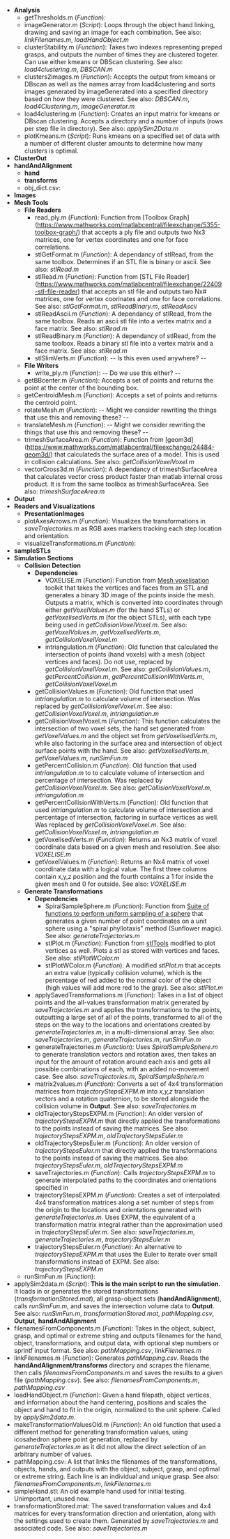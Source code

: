 * **Analysis**
  * getThresholds.m (*Function*): 
  * imageGenerator.m (*Script*): Loops through the object hand linking, drawing and saving an image for each combination.  See also: *linkFilenames.m*, *loadHandObject.m*
  * clusterStability.m (*Function*): Takes two indexes representing preped grasps, and outputs the number of times they are clustered togeter.  Can use either kmeans or DBScan clustering.  See also: *load4clustering.m*, *DBSCAN.m*
  * clusters2images.m (*Function*): Accepts the output from kmeans or DBscan as well as the names array from load4clustering and sorts images generated by imageGenerated into a specified directory based on how they were clustered.  See also: *DBSCAN.m*, *load4Clustering.m*, *imageGenerator.m*
  * load4clustering.m (*Function*): Creates an input matrix for kmeans or DBscan clustering.  Accepts a directory and a number of inputs (rows per step file in directory).  See also: *applySim2Data.m*
  * plotKmeans.m (*Script*): Runs kmeans on a specified set of data with a number of different cluster amounts to determine how many clusters is optimal.
* **ClusterOut**
* **handAndAlignment**
  * **hand**
  * **transforms**
  * obj_dict.csv: 
* ****Images****
* **Mesh Tools**
  * **File Readers**
    * read_ply.m (*Function*): Function from [Toolbox Graph] (https://www.mathworks.com/matlabcentral/fileexchange/5355-toolbox-graph/) that accepts a ply file and outputs two Nx3 matrices, one for vertex coordinates and one for face correlations.
    * stlGetFormat.m (*Function*): A dependancy of stlRead, from the same toolbox.  Determines if an STL file is binary or ascii.  See also: *stlRead.m*
    * stlRead.m (*Function*): Function from [STL File Reader] (https://www.mathworks.com/matlabcentral/fileexchange/22409-stl-file-reader) that accepts an stl file and outputs two Nx# matrices, one for vertex coorinates and one for face correlations.  See also: *stlGetFormat.m*, *stlReadBinary.m*, *stlReadAscii*
    * stlReadAscii.m (*Function*): A dependancy of stlRead, from the same toolbox.  Reads an ascii stl file into a vertex matrix and a face matrix.  See also: *stlRead.m*
    * stlReadBinary.m (*Function*): A dependancy of stlRead, from the same toolbox.  Reads a binary stl file into a vertex matrix and a face matrix. See also:  *stlRead.m*
    * stlSlimVerts.m (*Function*): -- Is this even used anywhere? --
  * **File Writers**
    * write_ply.m (*Function*): -- Do we use this either? --
  * getBBcenter.m (*Function*): Accepts a set of points and returns the point at the center of the bounding box.
  * getCentroidMesh.m (*Function*): Accepts a set of points and returns the centroid point.
  * rotateMesh.m (*Function*): -- Might we consider rewriting the things that use this and removing these? --
  * translateMesh.m (*Function*): -- Might we consider rewriting the things that use this and removing these? --
  * trimeshSurfaceArea.m (*Function*): Function from [geom3d] (https://www.mathworks.com/matlabcentral/fileexchange/24484-geom3d/) that calculateds the surface area of a model.  This is used in collision calculations.  See also: *getCollisionVoxelVoxel.m*
  * vectorCross3d.m (*Function*): A dependancy of trimeshSurfaceArea that calculates vector cross product faster than matlab internal cross product.  It is from the same toolbox as trimeshSurfaceArea.  See also: *trimeshSurfaceArea.m*
* **Output**
* **Readers and Visualizations**
  * **PresentationImages**
  * plotAxesArrows.m (*Function*): Visualizes the transformations in *saveTrajectories.m* as RGB axes markers tracking each step location and orientation. 
  * visualizeTransformations.m (*Function*): 
* **sampleSTLs**
* **Simulation Sections**
  * **Collision Detection**
     * **Dependencies**
        * VOXELISE.m (*Function*): Function from [Mesh voxelisation](https://www.mathworks.com/matlabcentral/fileexchange/27390-mesh-voxelisation) toolkit that takes the vertices and faces from an STL and generates a binary 3D image of the points inside the mesh. Outputs a matrix, which is converted into coordinates through either *getVoxelValues.m* (for the hand STLs) or *getVoxelisedVerts.m* (for the object STLs), with each type being used in *getCollisionVoxelVoxel.m*. See also: *getVoxelValues.m*, *getVoxelisedVerts.m*, *getCollisionVoxelVoxel.m*
        * intriangulation.m (*Function*): Old function that calculated the intersection of points (hand voxels) with a mesh (object vertices and faces). Do not use, replaced by *getCollisionVoxelVoxel.m*. See also: *getCollisionValues.m*, *getPercentCollision.m*, *getPercentCollisionWithVerts.m*, *getCollisionVoxelVoxel.m*
     * getCollisionValues.m (*Function*): Old function that used *intriangulation.m* to calculate volume of intersection. Was replaced by *getCollisionVoxelVoxel.m*. See also: *getCollisionVoxelVoxel.m*, *intriangulation.m*
     * getCollisionVoxelVoxel.m (*Function*): This function calculates the intersection of two voxel sets, the hand set generated from *getVoxelValues.m* and the object set from *getVoxelisedVerts.m*, while also factoring in the surface area and intersection of object surface points with the hand. See also: *getVoxelisedVerts.m*, *getVoxelValues.m*, *runSimFun.m*
     * getPercentCollision.m (*Function*): Old function that used *intriangulation.m* to to calculate volume of intersection and percentage of intersection. Was replaced by *getCollisionVoxelVoxel.m*. See also: *getCollisionVoxelVoxel.m*, *intriangulation.m*
     * getPercentCollisionWithVerts.m (*Function*): Old function that used *intriangulation.m* to calculate volume of intersection and percentage of intersection, factoring in surface vertices as well. Was replaced by *getCollisionVoxelVoxel.m*. See also: *getCollisionVoxelVoxel.m*, *intriangulation.m*
     * getVoxelisedVerts.m (*Function*): Returns an Nx3 matrix of voxel coordinate data based on a given mesh and resolution.  See also: *VOXELISE.m*
     * getVoxelValues.m (*Function*): Returns an Nx4 matrix of voxel coordinate data with a logical value.  The first three columns contain x,y,z position and the fourth contains a 1 for inside the given mesh and 0 for outside.  See also: *VOXELISE.m*
  * **Generate Transformations**
    * **Dependencies**
      * SpiralSampleSphere.m (*Function*): Function from [Suite of functions to perform uniform sampling of a sphere](http://www.mathworks.com/matlabcentral/fileexchange/37004-suite-of-functions-to-perform-uniform-sampling-of-a-sphere) that generates a given number of point coordinates on a unit sphere using a "spiral phyllotaxis" method (Sunflower magic). See also: *generateTrajectories.m*
      * stlPlot.m (*Function*): Function from [stlTools](https://www.mathworks.com/matlabcentral/fileexchange/51200-stltools) modified to plot vertices as well. Plots a stl as stored with vertices and faces. See also: *stlPlotWColor.m*
      * stlPlotWColor.m (*Function*): A modified *stlPlot.m* that accepts an extra value (typically collision volume), which is the percentage of red added to the normal color of the object (high values will add more red to the gray). See also: *stlPlot.m*
    * applySavedTransformations.m (*Function*): Takes in a list of object points and the all-values transformation matrix generated by *saveTrajectories.m* and applies the transformations to the points, outputting a large set of all of the points, transformed to all of the steps on the way to the locations and orientations created by *generateTrajectories.m*, in a multi-dimensional array. See also: *saveTrajectories.m*, *generateTrajectories.m*, *runSimFun.m*
    * generateTrajectories.m (*Function*): Uses *SpiralSampleSphere.m* to generate translation vectors and rotation axes, then takes an input for the amount of rotation around each axis and gets all possible combinations of each, with an added no-movement case. See also: *saveTrajectories.m*, *SpiralSampleSphere.m*
    * matrix2values.m (*Function*): Converts a set of 4x4 transformation matrices from *trajectoryStepsEXPM.m* into *x,y,z* translation vectors and a rotation quaternion, to be stored alongside the collision volume in **Output**. See also: *saveTrajectories.m*
    * oldTrajectoryStepsEXPM.m (*Function*): An older version of *trajectoryStepsEXPM.m* that directly applied the transformations to the points instead of saving the matrices. See also: *trajectoryStepsEXPM.m*, *oldTrajectoryStepsEuler.m*
    * oldTrajectoryStepsEuler.m (*Function*): An older version of *trajectoryStepsEuler.m* that directly applied the transformations to the points instead of saving the matrices. See also: *trajectoryStepsEuler.m*, *oldTrajectoryStepsEXPM.m*
    * saveTrajectories.m (*Function*): Calls *trajectoryStepsEXPM.m* to generate interpolated paths to the coordinates and orientations specified in 
    * trajectoryStepsEXPM.m (*Function*): Creates a set of interpolated 4x4 transformation matrices along a set number of steps from the origin to the locations and orientations generated with *generateTrajectories.m*. Uses EXPM, the equivalent of a transformation matrix integral rather than the approximation used in *trajectoryStepsEuler.m*. See also: *saveTrajectories.m*, *generateTrajectories.m*, *trajectoryStepsEuler.m*
    * trajectoryStepsEuler.m (*Function*): An alternative to *trajectoryStepsEXPM.m* that uses the Euler to iterate over small transformations instead of EXPM. See also: *trajectoryStepsEXPM.m*
  * runSimFun.m (*Function*): 
* applySim2data.m (*Script*): **This is the main script to run the simulation.** It loads in or generates the stored transformations (*transformationStored.mat*), all grasp-object sets (**handAndAlignment**), calls *runSimFun.m*, and saves the intersection volume data to **Output**. See also: *runSimFun.m*, *transformationStored.mat*, *pathMapping.csv*, **Output**, **handAndAlignment**
* filenamesFromComponents.m (*Function*): Takes in the object, subject, grasp, and optimal or extreme string and outputs filenames for the hand, object, transformations, and output data, with optional step numbers or sprintf input format. See also: *pathMapping.csv*, *linkFilenames.m*
* linkFilenames.m (*Function*): Generates *pathMapping.csv*. Reads the **handAndAlignment/transforms** directory and scrapes the filename, then calls *filenamesFromComponents.m* and saves the results to a given file (*pathMapping.csv*). See also: *filenamesFromComponents.m*, *pathMapping.csv*
* loadHandObject.m (*Function*): Given a hand filepath, object vertices, and information about the hand centering, positions and scales the object and hand to fit in the origin, normalized to the unit sphere. Called by *applySim2data.m*.
* makeTransformationValuesOld.m (*Function*): An old function that used a different method for generating transformation values, using icosahedron sphere point generation, replaced by *generateTrajectories.m* as it did not allow the direct selection of an arbitrary number of values.
* pathMapping.csv: A list that links the filenames of the transformations, objects, hands, and outputs with the object, subject, grasp, and optimal or extreme string. Each line is an individual and unique grasp. See also: *filenamesFromComponents.m*, *linkFilenames.m*
* simpleHand.stl: An old example hand used for initial testing. Unimportant, unused now.
* transformationStored.mat: The saved transformation values and 4x4 matrices for every transformation direction and orientation, along with the settings used to create them. Generated by *saveTrajectories.m* and associated code. See also: *saveTrajectories.m*